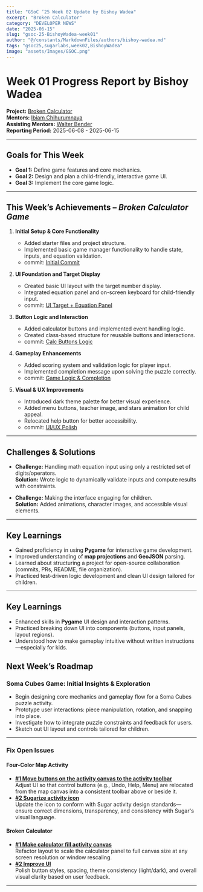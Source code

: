 ```yaml
---
title: "GSoC ’25 Week 02 Update by Bishoy Wadea"
excerpt: "Broken Calculator"
category: "DEVELOPER NEWS"
date: "2025-06-15"
slug: "gsoc-25-BishoyWadea-week01"
author: "@/constants/MarkdownFiles/authors/bishoy-wadea.md"
tags: "gsoc25,sugarlabs,week02,BishoyWadea"
image: "assets/Images/GSOC.png"
---
```


<!-- markdownlint-disable -->

# Week 01 Progress Report by Bishoy Wadea

**Project:** [Broken Calculator](https://github.com/Bishoywadea/Broken-Calculator)  
**Mentors:** [Ibiam Chihurumnaya](https://github.com/chimosky)  
**Assisting Mentors:** [Walter Bender](https://github.com/walterbender/)  
**Reporting Period:** 2025-06-08 - 2025-06-15 

---

## Goals for This Week

- **Goal 1:** Define game features and core mechanics.
- **Goal 2:** Design and plan a child-friendly, interactive game UI.
- **Goal 3:** Implement the core game logic.

---

## This Week’s Achievements – *Broken Calculator Game*

1. **Initial Setup & Core Functionality**
   - Added starter files and project structure.
   - Implemented basic game manager functionality to handle state, inputs, and equation validation.
   - commit: [Initial Commit](https://github.com/Bishoywadea/Broken-Calculator/commit/9615fe64467e538e4b2d3df2ba6a0059177d31a7)

2. **UI Foundation and Target Display**
   - Created basic UI layout with the target number display.
   - Integrated equation panel and on-screen keyboard for child-friendly input.
   - commit: [UI Target + Equation Panel](https://github.com/Bishoywadea/Broken-Calculator/commit/fb52777a698d0846b3012140a796024edef5e577)

3. **Button Logic and Interaction**
   - Added calculator buttons and implemented event handling logic.
   - Created class-based structure for reusable buttons and interactions.
   - commit: [Calc Buttons Logic](https://github.com/Bishoywadea/Broken-Calculator/commit/f5201b9cf17c37fb70502fda55fd190b2143bca2)

4. **Gameplay Enhancements**
   - Added scoring system and validation logic for player input.
   - Implemented completion message upon solving the puzzle correctly.
   - commit: [Game Logic & Completion](https://github.com/Bishoywadea/Broken-Calculator/commit/2f985799faab59d590adae38b349c20dc0b432f9)

5. **Visual & UX Improvements**
   - Introduced dark theme palette for better visual experience.
   - Added menu buttons, teacher image, and stars animation for child appeal.
   - Relocated help button for better accessibility.
   - commit: [UI/UX Polish](https://github.com/Bishoywadea/Broken-Calculator/commit/c97ade0610d606672a99522b944ed4ec24018c02)

---

## Challenges & Solutions

- **Challenge:** Handling math equation input using only a restricted set of digits/operators.  
  **Solution:** Wrote logic to dynamically validate inputs and compute results with constraints.

- **Challenge:** Making the interface engaging for children.  
  **Solution:** Added animations, character images, and accessible visual elements.

---

## Key Learnings

- Gained proficiency in using **Pygame** for interactive game development.
- Improved understanding of **map projections** and **GeoJSON** parsing.
- Learned about structuring a project for open-source collaboration (commits, PRs, README, file organization).
- Practiced test-driven logic development and clean UI design tailored for children.

---

## Key Learnings

- Enhanced skills in **Pygame** UI design and interaction patterns.
- Practiced breaking down UI into components (buttons, input panels, layout regions).
- Understood how to make gameplay intuitive without written instructions—especially for kids.

## Next Week’s Roadmap

### Soma Cubes Game: Initial Insights & Exploration
- Begin designing core mechanics and gameplay flow for a Soma Cubes puzzle activity.
- Prototype user interactions: piece manipulation, rotation, and snapping into place.
- Investigate how to integrate puzzle constraints and feedback for users.
- Sketch out UI layout and controls tailored for children.

---

### Fix Open Issues

#### Four-Color Map Activity
- **[#1 Move buttons on the activity canvas to the activity toolbar](https://github.com/Bishoywadea/Four-Color-Map/issues/1)**  
  Adjust UI so that control buttons (e.g., Undo, Help, Menu) are relocated from the map canvas into a consistent toolbar above or beside it.
- **[#2 Sugarize activity icon](https://github.com/Bishoywadea/Four-Color-Map/issues/2)**  
  Update the icon to conform with Sugar activity design standards—ensure correct dimensions, transparency, and consistency with Sugar's visual language.

#### Broken Calculator
- **[#1 Make calculator fill activity canvas](https://github.com/Bishoywadea/Broken-Calculator/issues/1)**  
  Refactor layout to scale the calculator panel to full canvas size at any screen resolution or window rescaling.
- **[#2 Improve UI](https://github.com/Bishoywadea/Broken-Calculator/issues/2)**  
  Polish button styles, spacing, theme consistency (light/dark), and overall visual clarity based on user feedback.

---
